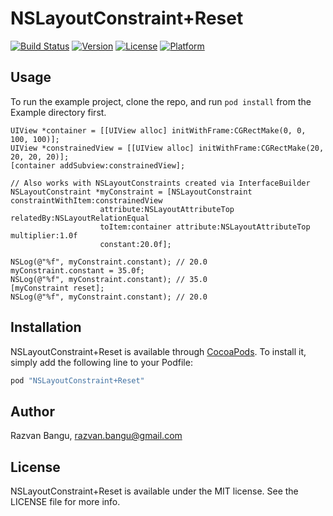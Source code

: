 # NSLayoutConstraint+Reset

[![Build Status](https://travis-ci.org/Raztor0/NSLayoutConstraint-Reset.svg?branch=master)](https://travis-ci.org/Raztor0/NSLayoutConstraint-Reset)
[![Version](https://img.shields.io/cocoapods/v/NSLayoutConstraint+Reset.svg?style=flat)](http://cocoapods.org/pods/NSLayoutConstraint+Reset)
[![License](https://img.shields.io/cocoapods/l/NSLayoutConstraint+Reset.svg?style=flat)](http://cocoapods.org/pods/NSLayoutConstraint+Reset)
[![Platform](https://img.shields.io/cocoapods/p/NSLayoutConstraint+Reset.svg?style=flat)](http://cocoapods.org/pods/NSLayoutConstraint+Reset)

## Usage

To run the example project, clone the repo, and run `pod install` from the Example directory first.

```objc
UIView *container = [[UIView alloc] initWithFrame:CGRectMake(0, 0, 100, 100)];
UIView *constrainedView = [[UIView alloc] initWithFrame:CGRectMake(20, 20, 20, 20)];
[container addSubview:constrainedView];

// Also works with NSLayoutConstraints created via InterfaceBuilder
NSLayoutConstraint *myConstraint = [NSLayoutConstraint constraintWithItem:constrainedView
				    attribute:NSLayoutAttributeTop relatedBy:NSLayoutRelationEqual
				    toItem:container attribute:NSLayoutAttributeTop multiplier:1.0f
				    constant:20.0f];

NSLog(@"%f", myConstraint.constant); // 20.0
myConstraint.constant = 35.0f;
NSLog(@"%f", myConstraint.constant); // 35.0
[myConstraint reset];
NSLog(@"%f", myConstraint.constant); // 20.0
```

## Installation

NSLayoutConstraint+Reset is available through [CocoaPods](http://cocoapods.org). To install
it, simply add the following line to your Podfile:

```ruby
pod "NSLayoutConstraint+Reset"
```

## Author

Razvan Bangu, razvan.bangu@gmail.com

## License

NSLayoutConstraint+Reset is available under the MIT license. See the LICENSE file for more info.
